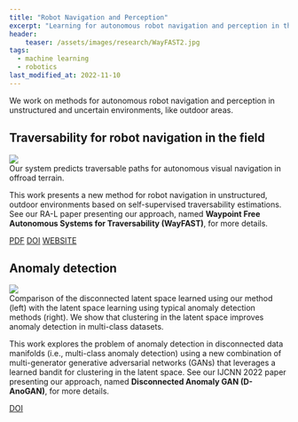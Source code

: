 ```yaml
---
title: "Robot Navigation and Perception"
excerpt: "Learning for autonomous robot navigation and perception in the field."
header:
    teaser: /assets/images/research/WayFAST2.jpg
tags:
  - machine learning
  - robotics
last_modified_at: 2022-11-10
---
```


We work on methods for autonomous robot navigation and perception in unstructured and uncertain environments, like outdoor areas.

## Traversability for robot navigation in the field

<figure-full-caption>
	<a href="{{ site.url }}{{ site.baseurl }}/assets/images/research/WayFAST2.jpg"><img src="{{ site.url }}{{ site.baseurl }}/assets/images/research/WayFAST2.jpg"></a>
	<figcaption>Our system predicts traversable paths for autonomous visual navigation in offroad terrain.</figcaption>
</figure-full-caption>

This work presents a new method for robot navigation in unstructured, outdoor environments based on self-supervised traversability estimations. See our RA-L paper presenting our approach, named **Waypoint Free Autonomous Systems for Traversability (WayFAST)**, for more details.

<div class="row">
    <a href="https://arxiv.org/pdf/2203.12071.pdf" class="button_general">PDF</a>
    <a href="https://doi.org/10.1109/LRA.2022.3193464" class="button_general">DOI</a>
    <a href="https://mateusgasparino.com/wayfast-traversability-navigation/" class="button_general">WEBSITE</a>
</div>

## Anomaly detection

<figure-full-caption>
	<a href="{{ site.url }}{{ site.baseurl }}/assets/images/research/d-anogan.jpg"><img src="{{ site.url }}{{ site.baseurl }}/assets/images/research/d-anogan.jpg"></a>
	<figcaption>Comparison of the disconnected latent space learned using our method (left) with the latent space learning using typical anomaly detection methods (right). We show that clustering in the latent space improves anomaly detection in multi-class datasets.</figcaption>
</figure-full-caption>

This work explores the problem of anomaly detection in disconnected data manifolds (i.e., multi-class anomaly detection) using a new combination of multi-generator generative adversarial networks (GANs) that leverages a learned bandit for clustering in the latent space. See our IJCNN 2022 paper presenting our approach, named **Disconnected Anomaly GAN (D-AnoGAN)**, for more details.

<div class="row">
    <a href="https://doi.org/10.1109/IJCNN55064.2022.9892270" class="button_general">DOI</a>
</div>
